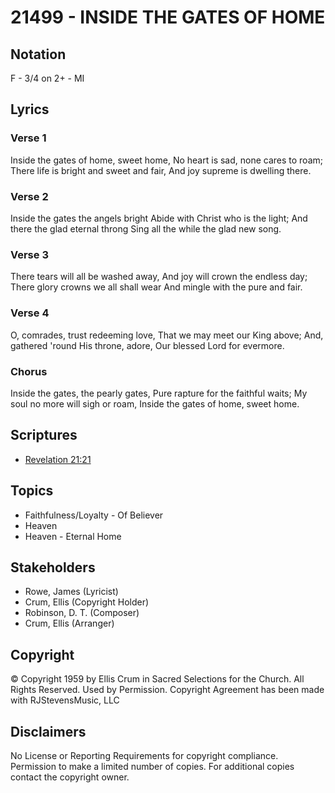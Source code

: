 # 21499 - INSIDE THE GATES OF HOME

## Notation

F - 3/4 on 2+ - MI

## Lyrics

### Verse 1

Inside the gates of home, sweet home, No heart is sad, none cares to roam; There life is bright and sweet and fair, And joy supreme is dwelling there.

### Verse 2

Inside the gates the angels bright Abide with Christ who is the light; And there the glad eternal throng Sing all the while the glad new song.

### Verse 3

There tears will all be washed away, And joy will crown the endless day; There glory crowns we all shall wear And mingle with the pure and fair.


### Verse 4

O, comrades, trust redeeming love, That we may meet our King above; And, gathered 'round His throne, adore, Our blessed Lord for evermore.

### Chorus

Inside the gates, the pearly gates, Pure rapture for the faithful waits; My soul no more will sigh or roam, Inside the gates of home, sweet home.


## Scriptures

- [Revelation 21:21](https://www.biblegateway.com/passage/?search=Revelation%2021%3A21)

## Topics

- Faithfulness/Loyalty - Of Believer
- Heaven
- Heaven - Eternal Home

## Stakeholders

- Rowe, James (Lyricist)
- Crum, Ellis (Copyright Holder)
- Robinson, D. T.  (Composer)
- Crum, Ellis (Arranger)

## Copyright

© Copyright 1959 by Ellis Crum in Sacred Selections for the Church. All Rights Reserved. Used by Permission.
Copyright Agreement has been made with RJStevensMusic, LLC

## Disclaimers

No License or Reporting Requirements for copyright compliance.
Permission to make a limited number of copies. 
For additional copies contact the copyright owner.

